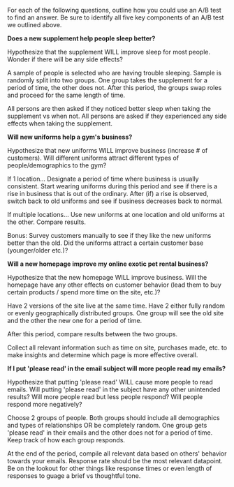 For each of the following questions, outline how you could use an A/B test to find an answer. 
Be sure to identify all five key components of an A/B test we outlined above.



__Does a new supplement help people sleep better?__

Hypothesize that the supplement WILL improve sleep for most people.
Wonder if there will be any side effects?

A sample of people is selected who are having trouble sleeping.
Sample is randomly split into two groups.
One group takes the supplement for a period of time, the other does not.
After this period, the groups swap roles and proceed for the same length of time.

All persons are then asked if they noticed better sleep when taking the supplement vs when not.
All persons are asked if they experienced any side effects when taking the supplement.



__Will new uniforms help a gym's business?__

Hypothesize that new uniforms WILL improve business (increase # of customers).
Will different uniforms attract different types of people/demographics to the gym?

If 1 location...
Designate a period of time where business is usually consistent.
Start wearing uniforms during this period and see if there is a rise in business that is out of the ordinary.
After (if) a rise is observed, switch back to old uniforms and see if business decreases back to normal.

If multiple locations...
Use new uniforms at one location and old uniforms at the other. Compare results.

Bonus: Survey customers manually to see if they like the new uniforms better than the old.
Did the uniforms attract a certain customer base (younger/older etc.)?



__Will a new homepage improve my online exotic pet rental business?__

Hypothesize that the new homepage WILL improve business.
Will the homepage have any other effects on customer behavior (lead them to buy certain products / spend more time on the site, etc.)?

Have 2 versions of the site live at the same time.
Have 2 either fully random or evenly geographically distributed groups.
One group will see the old site and the other the new one for a period of time.

After this period, compare results between the two groups.

Collect all relevant information such as time on site, purchases made, etc. to make insights and determine which page is more effective overall.



__If I put 'please read' in the email subject will more people read my emails?__

Hypothesize that putting 'please read' WILL cause more people to read emails.
Will putting 'please read' in the subject have any other unintended results? 
Will more people read but less people respond? Will people respond more negatively?

Choose 2 groups of people. Both groups should include all demographics and types of relationships OR be completely random.
One group gets 'please read' in their emails and the other does not for a period of time.
Keep track of how each group responds.

At the end of the period, compile all relevant data based on others' behavior towards your emails.
Response rate should be the most relevant datapoint.
Be on the lookout for other things like response times or even length of responses to guage a brief vs thoughtful tone.


